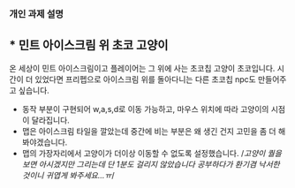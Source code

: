 ### 개인 과제 설명
## * 민트 아이스크림 위 초코 고양이
 온 세상이 민트 아이스크림이고 플레이어는 그 위에 사는 초코칩 고양이 초코입니다. 시간이 더 있었다면 프리펩으로 아이스크림 위를 돌아다니는 다른 초코칩 npc도 만들어주고 싶습니다. 


- 동작 부분이 구현되어 w,a,s,d로 이동 가능하고, 마우스 위치에 따라 고양이의 시점이 달라집니다.
- 맵은 아이스크림 타일을 깔았는데 중간에 비는 부분은 왜 생긴 건지 고민을 좀 더 해봐야겠습니다.
- 맵의 가장자리에서 고양이가 더이상 이동할 수 없도록 설정했습니다.
/*고양이 퀄을 보면 아시겠지만 그리는데 단 1분도 걸리지 않았습니다 공부하다가 환기겸 낙서한 것이니 귀엽게 봐주세요...ㅠ*/
